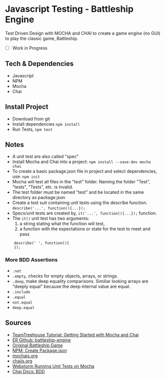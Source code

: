 # Javascript Testing - Battleship Engine

Test Driven Design with MOCHA and CHAI to create a game engine (no GUI) to play the classic game, Battleship.

- [ ] Work in Progress



## Tech & Dependencies

- Javascript
- NPM
- Mocha
- Chai

## Install Project

- Download from git
- Install dependencies `npm install`
- Run Tests, `npm test`


## Notes

- A unit test are also called "spec"
- Install Mocha and Chai into a project: `npm install --save-dev mocha chai`
- To create a basic package.json file in project and select dependencies, use: `npm init`
- Mocha will test all files in the "test" folder. Naming the folder "Test", "tests", "Tests", etc. is invalid.
- The test folder must be named "test" and be located in the same directory as package.json
- Create a test suit containing unit tests using the describe function.
    ` describe('...', function(){...}); `
- Specs/unit tests are created by, ` it('...', function(){...}); ` function.
- The `it()` unit test has two arguments: 
    1. a string stating what the function will test,
    2. a function with the expectations or state for the test to meet and pass

```
    describe(' ', function(){
    });
``` 

### More BDD Assertions

- `.not`
- `.empty`, checks for empty objects, arrays, or strings.
- `.deep`, make deep equality comparisons. Similiar looking arrays are "deeply equal" because the deep internal value are equal.
- `.include`
- `.equal`
- `not.equal`
- `deep.equal`


## Sources

- [TeamTreehouse Tutorial: Getting Started with Mocha and Chai](https://teamtreehouse.com/library/javascript-unit-testing/behavior-driven-development-with-mocha-chai/getting-started-with-mocha-and-chai)
- [ER Github: battleship-engine](https://github.com/EdwardRutz/battleship-engine)
- [Original Battleship Game](https://www.hasbro.com/en-us/product/battleship-game-retro-series-1967-edition:F9D20F7E-2C1D-4261-BB10-FF8B648AA5C8)
- [NPM: Create Package.json](https://docs.npmjs.com/cli/init)
- [mochajs.org](https://mochajs.org/)
- [chaijs.org](http://chaijs.com/api/bdd/)
- [Webstorm Running Unit Tests on Mocha](https://www.jetbrains.com/help/webstorm/2018.1/running-unit-tests-on-mocha.html)
- [Chai Docs: BDD](https://www.chaijs.com/api/bdd/)
